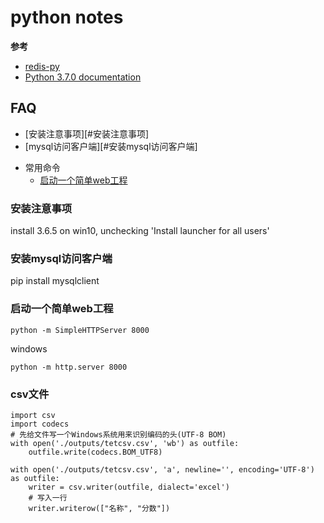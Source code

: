 # python notes

**参考**
- [redis-py][redis-py]
- [Python 3.7.0 documentation][Python 3.7.0 documentation]

[redis-py]:https://github.com/andymccurdy/redis-py
[Python 3.7.0 documentation]:https://docs.python.org/3/


## FAQ
- [安装注意事项][#安装注意事项]
- [mysql访问客户端][#安装mysql访问客户端]
+ 常用命令
  - [启动一个简单web工程](#启动一个简单web工程)


### 安装注意事项
install 3.6.5 on win10, unchecking 'Install launcher for all users'

### 安装mysql访问客户端
pip install mysqlclient

### 启动一个简单web工程
```
python -m SimpleHTTPServer 8000
```
windows
```
python -m http.server 8000
```

### csv文件
```
import csv
import codecs
# 先给文件写一个Windows系统用来识别编码的头(UTF-8 BOM)
with open('./outputs/tetcsv.csv', 'wb') as outfile:
    outfile.write(codecs.BOM_UTF8)

with open('./outputs/tetcsv.csv', 'a', newline='', encoding='UTF-8') as outfile:
    writer = csv.writer(outfile, dialect='excel')	
    # 写入一行
    writer.writerow(["名称", "分数"])	
```

